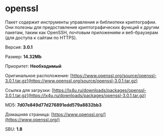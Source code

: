 # openssl

Пакет содержит инструменты управления и библиотеки криптографии. Они полезны для предоставления криптографических функций к другим пакетам, таким как OpenSSH, почтовым приложениям и веб-браузерам (для доступа к сайтам по HTTPS).

Версия: **3.0.1**

Размер: **14.32Mb**

Приоритет: **Необходимый**

Оригинальное расположение: [https://www.openssl.org/source/openssl-3.0.1.tar.gz](https://www.openssl.org/source/openssl-3.0.1.tar.gz)

Ссылка для загрузки: [https://lx4u.ru/downloads/packages/openssl-3.0.1.tar.gz](https://lx4u.ru/downloads/packages/openssl-3.0.1.tar.gz)

MD5: **7d07e849d77d276891edd579a8832bb3**

Домашняя страница: [https://www.openssl.org/](https://www.openssl.org/)

SBU: **1.8**